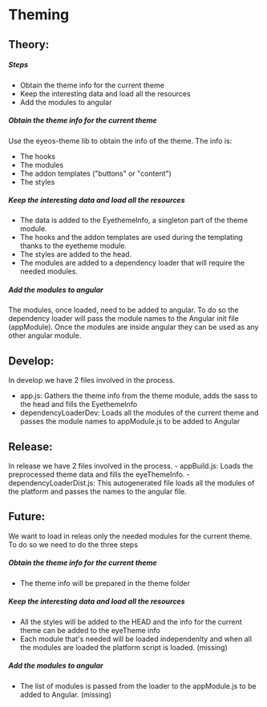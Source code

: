 # Theming
## Theory:
##### Steps
  - Obtain the theme info for the current theme
  - Keep the interesting data and load all the resources
  - Add the modules to angular

##### Obtain the theme info for the current theme
Use the eyeos-theme lib to obtain the info of the theme. The info is:
  - The hooks
  - The modules
  - The addon templates ("buttons" or "content")
  - The styles

##### Keep the interesting data and load all the resources
  - The data is added to the EyethemeInfo, a singleton part of the theme module.
  - The hooks and the addon templates are used during the templating thanks to the eyetheme module.
  - The styles are added to the head.
  - The modules are added to a dependency loader that will require the needed modules.

##### Add the modules to angular
The modules, once loaded, need to be added to angular. To do so the dependency loader will pass the module names to the Angular init file (appModule). Once the modules are inside angular they can be used as any other angular module.

## Develop:
In develop we have 2 files involved in the process.
  - app.js: Gathers the theme info from the theme module, adds the sass to the head and fills the EyethemeInfo
  - dependencyLoaderDev: Loads all the modules of the current theme and passes the module names to appModule.js to be added to Angular

## Release:
In release we have 2 files involved in the process.
    - appBuild.js: Loads the preprocessed theme data and fills the eyeThemeInfo.
    - dependencyLoaderDist.js: This autogenerated file loads all the modules of the platform and passes the names to the angular file.
    
## Future:
We want to load in releas only the needed modules for the current theme. To do so we need to do the three steps

##### Obtain the theme info for the current theme
 - The theme info will be prepared in the theme folder

##### Keep the interesting data and load all the resources
 - All the styles will be added to the HEAD and the info for the current theme can be added to the eyeTheme info
 - Each module that's needed will be loaded independenlty and when all the modules are loaded the platform script is loaded. (missing)

##### Add the modules to angular
 - The list of modules is passed from the loader to the appModule.js to be added to Angular. (missing)
